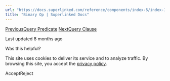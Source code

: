 ```yaml
---
url: "https://docs.superlinked.com/reference/components/index-5/index-1/binary_op"
title: "Binary Op | Superlinked Docs"
---
```


[PreviousQuery Predicate](https://docs.superlinked.com/reference/components/index-5/index-1/query_predicate) [NextQuery Clause](https://docs.superlinked.com/reference/components/index-5/index-2)

Last updated 8 months ago

Was this helpful?

This site uses cookies to deliver its service and to analyze traffic. By browsing this site, you accept the [privacy policy](https://superlinked.com/policies/privacy-policy).

AcceptReject